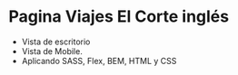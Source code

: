 # Pagina Viajes El Corte inglés

* Vista de escritorio
* Vista de Mobile.
* Aplicando SASS, Flex, BEM, HTML y CSS

